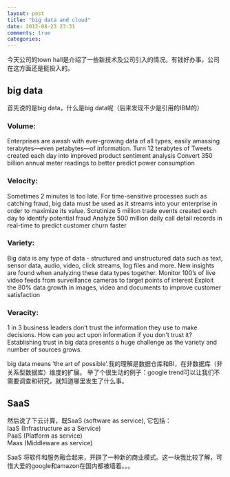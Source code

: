 ```yaml
---
layout: post
title: "big data and cloud"
date: 2012-08-23 23:31
comments: true
categories: 
---
```


今天公司的town hall是介绍了一些新技术及公司引入的情况。有钱好办事，公司在这方面还是挺投入的。
 <!-- more -->
## big data
首先说的是big data，什么是big data呢（后来发现不少是引用的IBM的）
### Volume: 
Enterprises are awash with ever-growing data of all types, easily amassing terabytes—even petabytes—of information.
Turn 12 terabytes of Tweets created each day into improved product sentiment analysis
Convert 350 billion annual meter readings to better predict power consumption

### Velocity: 
Sometimes 2 minutes is too late. For time-sensitive processes such as catching fraud, big data must be used as it streams into your enterprise in order to maximize its value.
Scrutinize 5 million trade events created each day to identify potential fraud
Analyze 500 million daily call detail records in real-time to predict customer churn faster

### Variety: 
Big data is any type of data - structured and unstructured data such as text, sensor data, audio, video, click streams, log files and more. New insights are found when analyzing these data types together.
Monitor 100’s of live video feeds from surveillance cameras to target points of interest
Exploit the 80% data growth in images, video and documents to improve customer satisfaction

### Veracity: 
1 in 3 business leaders don’t trust the information they use to make decisions. How can you act upon information if you don’t trust it? Establishing trust in big data presents a huge challenge as the variety and number of sources grows.

big data means ‘the art of possible'.我的理解是数据仓库和BI，在非数据库（非关系型数据库）维度的扩展。
举了个很生动的例子：google trend可以让我们不需要调查和研究，就知道哪里发生了什么事。

## SaaS
然后说了下云计算，既SaaS (software as service), 它包括： 	
IaaS (Infrastructure as a Service) 	
PaaS (Platform as service) 	
Maas (Middleware as service) 	

SaaS 将软件和服务融合起来，开辟了一种新的商业模式。这一块我比较了解，可惜大爱的google和amazon在国内都被墙着。。。

